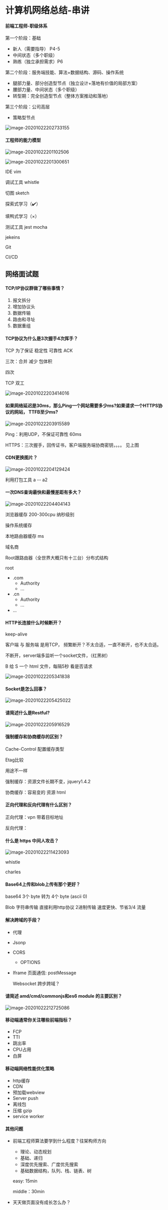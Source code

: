 # 计算机网络总结-串讲



#### 前端工程师-职级体系

第一个阶段：基础

+ 新人（需要指导） P4-5
+ 中间状态（多个职级）
+ 熟练（独立承担需求）P6

第二个阶段：服务端技能、算法+数据结构、源码、操作系统

+ 腿部力量、部分创造型节点（独立设计+落地有价值的局部方案）
+ 腰部力量、中间状态（多个职级）
+ 转型期：完全创造型节点（整体方案推动和落地）

第三个阶段：公司高层

+ 策略型节点

![image-20201022202733155](./image/0.0/image-20201022202733155.png)



#### 工程师的能力模型

![image-20201022201102506](./image/0.0/image-20201022201102506.png)



![image-20201022201300651](./image/0.0/image-20201022201300651.png)



IDE vim

调试工具 whistle

切图 sketch

探索式学习（✔️）

填鸭式学习（×）

测试工具 jest mocha

jekeins

Git

CI/CD



## 网络面试题



#### TCP/IP协议群做了哪些事情？

1. 报文拆分
2. 增加协议头
3. 数据传输
4. 路由和寻址
5. 数据重组



#### TCP协议为什么是3次握手4次挥手？



TCP 为了保证 稳定性 可靠性 ACK

三次：合并 减少 包体积

四次

TCP 双工

![image-20201022203414016](./image/0.0/image-20201022203414016.png)





#### 如果网络延迟是30ms，那么Ping一个网站需要多少ms?如果请求一个HTTPS协议的网站， TTFB至少ms?

![image-20201022203915589](./image/0.0/image-20201022203915589.png)



Ping：利用UDP，不保证可靠性 60ms

HTTPS：三次握手，回传证书，客户端服务端协商密钥，。。。 见上图



#### CDN更换图片？

![image-20201022204129424](./image/0.0/image-20201022204129424.png)

利用打包工具 a -- a2



#### 一次DNS查询最快和最慢差距有多大？

![image-20201022204404143](./image/0.0/image-20201022204404143.png)



浏览器缓存 200-300cpu 纳秒级别

操作系统缓存

本地路由器缓存 ms

域名商

Root跟路由器（全世界大概只有十三台）分布式结构

root

+ .com
  + Authority
  + ...
+ .cn
  + Authority
  + ...
+ ...



#### HTTP长连接什么时候断开？

keep-alive

客户端 与 服务端 是用TCP， 频繁断开？不太合适，一直不断开，也不太合适。

不断开，server端多监听一个socket文件，（红黑树）

B 给 S 一个 html 文件，每隔5秒 看是否请求

![image-20201022205341838](./image/0.0/image-20201022205341838.png)



#### Socket是怎么回事？

![image-20201022205425022](./image/0.0/image-20201022205425022.png)



#### 请简述什么是Restful?

![image-20201022205916529](./image/0.0/image-20201022205916529.png)



#### 强制缓存和协商缓存的区别？

Cache-Control  配置缓存类型

Etag比较

用途不一样

强制缓存：资源文件长期不变，jquery1.4.2

协商缓存：容易变的 资源 html



#### 正向代理和反向代理有什么区别？

正向代理：vpn  带着目标地址

反向代理：



#### 什么是 https 中间人攻击？

![image-20201022211423093](./image/0.0/image-20201022211423093.png)



whistle

charles



#### Base64上传和blob上传有那个更好？

base64  3个 byte 转为 4个 byte  (ascii  0)

Blob 字符串传输  直接利用http协议 2进制传输 速度更快、节省3/4 流量



#### 解决跨域的手段？

+ 代理

+ Jsonp

+ CORS 

  + OPTIONS 

+ Iframe 页面通信:  postMessage

  

  Websocket  跨步跨域？



#### 请简述 amd/cmd/commonjs和es6 module 的主要区别？

![image-20201022212725086](./image/0.0/image-20201022212725086.png)



#### 移动端通常你关注哪些前端指标？

+ FCP
+ TTI
+ 跳出率
+ CPU占用
+ 白屏



#### 移动端网络性能优化策略

+ http缓存
+ CDN
+ 预加载webview
+ Server  push
+ 离线包
+ 压缩 gzip
+ service worker



#### 其他问题

+ 前端工程师算法要学到什么程度？往架构师方向

  + 理论、动态规划
  + 基础、递归
  + 深度优先搜索、广度优先搜索
  + 基础数据结构，队列、栈、链表、树

  easy: 15min

  middle：30min



+ 天天做页面没有成长怎么办？

